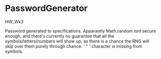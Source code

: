 # PasswordGenerator
HW_Wk3

Password generated to specifications. Apparantly Math.random isnt secure enough, and there's currently no guarantee that all the symbols/letters/numbers will show up, as there is a chance the RNG will skip over them purely through chance. ' " ' character is missing from symbols.